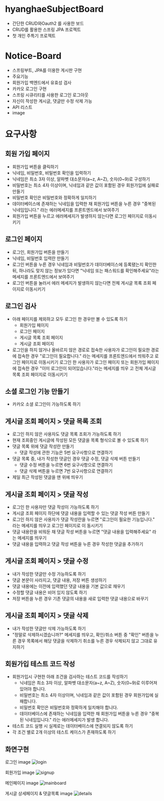 # hyanghaeSubjectBoard
 + 간단한 CRUD와Oauth2 를 사용한 보드
 + CRUD를 활용한 스프링 JPA 프로젝트
 + 첫 개인 주특기 프로젝트

# Notice-Board
* 스프링부트, JPA를 이용한 게시판 구현
* 주요기능
* 회원가입 백엔드에서 유효성 검사
* 카카오 로그인 구현
* 스프링 시큐리티를 사용한 로그인 로그아웃
* 자신이 작성한 게시글, 댓글만 수정 삭제 가능
* API 리스트
* image

# 요구사항
## 회원 가입 페이지
 * 회원가입 버튼을 클릭하기
 * 닉네임, 비밀번호, 비밀번호 확인을 입력하기
 * 닉네임은 최소 3자 이상, 알파벳 대소문자(a~z, A~Z), 숫자(0~9)로 구성하기
 * 비밀번호는 최소 4자 이상이며, 닉네임과 같은 값이 포함된 경우 회원가입에 실패로 만들기
 * 비밀번호 확인은 비밀번호와 정확하게 일치하기
 * 데이터베이스에 존재하는 닉네임을 입력한 채 회원가입 버튼을 누른 경우 "중복된 닉네임입니다." 라는 에러메세지를 프론트엔드에서 보여주기
 * 회원가입 버튼을 누르고 에러메세지가 발생하지 않는다면 로그인 페이지로 이동시키기
##  로그인 페이지
 * 로그인, 회원가입 버튼을 만들기
 * 닉네임, 비밀번호 입력란 만들기
 * 로그인 버튼을 누른 경우 닉네임과 비밀번호가 데이터베이스에 등록됐는지 확인한 뒤, 하나라도 맞지 않는 정보가 있다면 "닉네임 또는 패스워드를 확인해주세요"라는 메세지를 프론트엔드에서 보여주기
 * 로그인 버튼을 눌러서 에러 메세지가 발생하지 않는다면 전체 게시글 목록 조회 페이지로 이동시키기
##  로그인 검사
 * 아래 페이지를 제외하고 모두 로그인 한 경우만 볼 수 있도록 하기 
   * 회원가입 페이지 
   * 로그인 페이지
   * 게시글 목록 조회 페이지
   * 게시글 조회 페이지
 * 로그인을 하지 않거나 올바르지 않은 경로로 접속한 사용자가 로그인이 필요한 경로에 접속한 경우 "로그인이 필요합니다."    라는 메세지를 프론트엔드에서 띄워주고 로그인 페이지로 이동시키기
   로그인 한 사용자가 로그인 페이지 또는 회원가입 페이지에 접속한 경우 "이미 로그인이 되어있습니다."라는 메세지를 띄우    고 전체 게시글 목록 조회 페이지로 이동시키기
## 소셜 로그인 기능 만들기
 * 카카오 소셜 로그인이 가능하도록 하기
## 게시글 조회 페이지 > 댓글 목록 조회
 * 로그인 하지 않은 사용자도 댓글 목록 조회가 가능하도록 하기
 * 현재 조회중인 게시글에 작성된 모든 댓글을 목록 형식으로 볼 수 있도록 하기
 * 댓글 목록 위에 댓글 작성란 만들기
   * 댓글 작성에 관한 기능은 5번 요구사항으로 연결하기
 * 댓글 목록 중, 내가 작성한 댓글인 경우 댓글 수정, 댓글 삭제 버튼 만들기
   * 댓글 수정 버튼을 누르면 6번 요구사항으로 연결하기
   * 댓글 삭제 버튼을 누르면 7번 요구사항으로 연결하기
 * 제일 최근 작성된 댓글을 맨 위에 띄우기
## 게시글 조회 페이지 > 댓글 작성
 * 로그인 한 사용자만 댓글 작성이 가능하도록 하기
 * 게시글 조회 페이지 하단에 댓글 내용을 입력할 수 있는 댓글 작성 버튼 만들기
 * 로그인 하지 않은 사용자가 댓글 작성란을 누르면 "로그인이 필요한 기능입니다." 라는 메세지를 띄우고 로그인 페이지로 이  동시키기
 * 댓글 내용란을 비워둔 채 댓글 작성 버튼을 누르면 "댓글 내용을 입력해주세요" 라는 메세지를 띄우기
 * 댓글 내용을 입력하고 댓글 작성 버튼을 누른 경우 작성한 댓글을 추가하기
## 게시글 조회 페이지 > 댓글 수정
 * 내가 작성한 댓글만 수정 가능하도록 하기
 * 댓글 본문이 사라지고, 댓글 내용, 저장 버튼 생성하기
 * 댓글 내용에는 이전에 입력했던 댓글 내용을 기본 값으로 채우기
 * 수정할 댓글 내용은 비어 있지 않도록 하기
 * 저장 버튼을 누른 경우 기존 댓글의 내용을 새로 입력한 댓글 내용으로 바꾸기
## 게시글 조회 페이지 > 댓글 삭제
 * 내가 작성한 댓글만 삭제 가능하도록 하기
 * "정말로 삭제하시겠습니까?" 메세지를 띄우고, 확인/취소 버튼 중 "확인" 버튼을 누른 경우 목록에서 해당 댓글을 삭제하기
   취소를 누른 경우 삭제되지 않고 그대로 유지하기
## 회원가입 테스트 코드 작성
 * 회원가입시 구현한 아래 조건을 검사하는 테스트 코드를 작성하기
   * 닉네임은 최소 3자 이상, 알파벳 대소문자(a~z, A~Z), 숫자(0~9)로 이루어져 있어야 합니다.
   * 비밀번호는 최소 4자 이상이며, 닉네임과 같은 값이 포함된 경우 회원가입에 실패합니다.
   * 비밀번호 확인은 비밀번호와 정확하게 일치해야 합니다.
   * 데이터베이스에 존재하는 닉네임을 입력한 채 회원가입 버튼을 누른 경우 "중복된 닉네임입니다." 라는 에러메세지가 발생      합니다.
 * 테스트 코드 실행 시 실제로는 데이터베이스에 연결되지 않도록 하기
 * 각 조건 별로 2개 이상의 테스트 케이스가 존재하도록 하기
## 화면구현
로그인 image
![login](https://user-images.githubusercontent.com/25544668/143733778-ba82c30a-cdcd-4765-8da5-8da60c6ff39b.PNG)

회원가입 image
![signup](https://user-images.githubusercontent.com/25544668/143733784-e358fea8-914e-47b5-84c2-edfbb63736d7.PNG)

메인페이지 image
![mainboard](https://user-images.githubusercontent.com/25544668/143733786-93d5b1ae-496b-44eb-983b-b362f5f24d14.PNG)

게시글 상세페이지 & 댓글목록 image
![details](https://user-images.githubusercontent.com/25544668/143733788-ad7e6cf9-4ab5-4c08-9e8e-50d3e8fdf81f.PNG)


